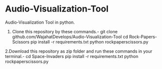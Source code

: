 # Audio-Visualization-Tool
Audio-Visualization Tool in python.

1. Clone this repository by these commands.- 
git clone github.com/WajahatDevelops/Audio-Visualization-Tool
cd Rock-Papers-Scissors 
pip install -r requirements.txt 
python rockpaperscissors.py

2.Download this repository as zip folder and run these commands in your terminal.- 
cd Space-Invaders 
pip install -r requirements.txt 
python rockpaperscissors.py
